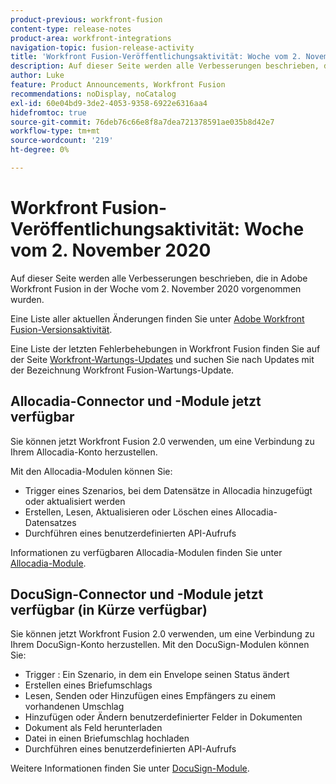 ```yaml
---
product-previous: workfront-fusion
content-type: release-notes
product-area: workfront-integrations
navigation-topic: fusion-release-activity
title: 'Workfront Fusion-Veröffentlichungsaktivität: Woche vom 2. November 2020'
description: Auf dieser Seite werden alle Verbesserungen beschrieben, die in Adobe Workfront Fusion in der Woche vom 2. November 2020 vorgenommen wurden.
author: Luke
feature: Product Announcements, Workfront Fusion
recommendations: noDisplay, noCatalog
exl-id: 60e04bd9-3de2-4053-9358-6922e6316aa4
hidefromtoc: true
source-git-commit: 76deb76c66e8f8a7dea721378591ae035b8d42e7
workflow-type: tm+mt
source-wordcount: '219'
ht-degree: 0%

---
```


# Workfront Fusion-Veröffentlichungsaktivität: Woche vom 2. November 2020

Auf dieser Seite werden alle Verbesserungen beschrieben, die in Adobe Workfront Fusion in der Woche vom 2. November 2020 vorgenommen wurden.

Eine Liste aller aktuellen Änderungen finden Sie unter [Adobe Workfront Fusion-Versionsaktivität](../../../../../product-announcements/product-releases/fusion-release-activity/fusion-release-activity.md).

Eine Liste der letzten Fehlerbehebungen in Workfront Fusion finden Sie auf der Seite [Workfront-Wartungs-Updates](https://experienceleague.adobe.com/docs/workfront-known-issues/releases/current-updates.html) und suchen Sie nach Updates mit der Bezeichnung Workfront Fusion-Wartungs-Update.

## Allocadia-Connector und -Module jetzt verfügbar

Sie können jetzt Workfront Fusion 2.0 verwenden, um eine Verbindung zu Ihrem Allocadia-Konto herzustellen.

Mit den Allocadia-Modulen können Sie:

* Trigger eines Szenarios, bei dem Datensätze in Allocadia hinzugefügt oder aktualisiert werden
* Erstellen, Lesen, Aktualisieren oder Löschen eines Allocadia-Datensatzes
* Durchführen eines benutzerdefinierten API-Aufrufs

Informationen zu verfügbaren Allocadia-Modulen finden Sie unter [Allocadia-Module](../../../../../workfront-fusion/apps-and-their-modules/allocadia-modules.md).

## DocuSign-Connector und -Module jetzt verfügbar (in Kürze verfügbar)

Sie können jetzt Workfront Fusion 2.0 verwenden, um eine Verbindung zu Ihrem DocuSign-Konto herzustellen. Mit den DocuSign-Modulen können Sie:

* Trigger : Ein Szenario, in dem ein Envelope seinen Status ändert
* Erstellen eines Briefumschlags
* Lesen, Senden oder Hinzufügen eines Empfängers zu einem vorhandenen Umschlag
* Hinzufügen oder Ändern benutzerdefinierter Felder in Dokumenten
* Dokument als Feld herunterladen
* Datei in einen Briefumschlag hochladen
* Durchführen eines benutzerdefinierten API-Aufrufs

Weitere Informationen finden Sie unter [DocuSign-Module](../../../../../workfront-fusion/apps-and-their-modules/docusign-modules.md).
